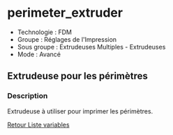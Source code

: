 # perimeter_extruder

* Technologie : FDM
* Groupe : Réglages de l'Impression
* Sous groupe : Extrudeuses Multiples - Extrudeuses
* Mode : Avancé

## Extrudeuse pour les périmètres

### Description

Extrudeuse à utiliser pour imprimer les périmètres.

[Retour Liste variables](variable_list.md)